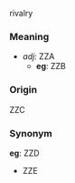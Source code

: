 rivalry
### Meaning
+ _adj_: ZZA
    + __eg__: ZZB

### Origin

ZZC

### Synonym

__eg__: ZZD

+ ZZE


